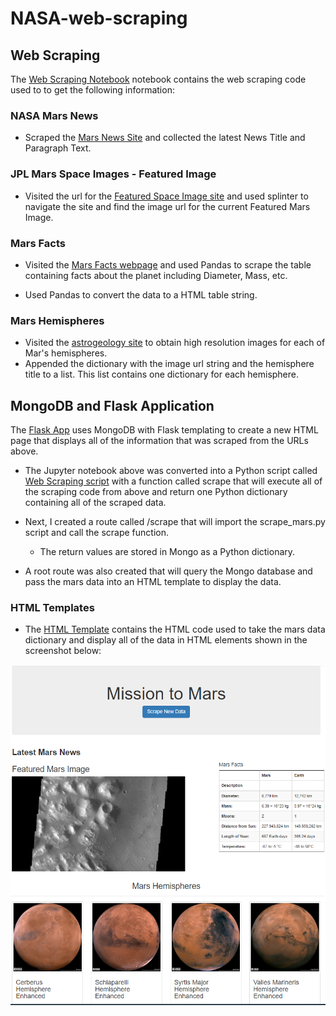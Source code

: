 # NASA-web-scraping

## Web Scraping

The [Web Scraping Notebook](./mission_to_mars.ipynb) notebook contains the web scraping code used to to get the following information:

### NASA Mars News

* Scraped the [Mars News Site](https://redplanetscience.com/) and collected the latest News Title and Paragraph Text.

### JPL Mars Space Images - Featured Image

* Visited the url for the [Featured Space Image site](https://spaceimages-mars.com/) and used splinter to navigate the site and find the image url for the current Featured Mars Image.

### Mars Facts

* Visited the [Mars Facts webpage](https://galaxyfacts-mars.com/) and used Pandas to scrape the table containing facts about the planet including Diameter, Mass, etc.

* Used Pandas to convert the data to a HTML table string.

### Mars Hemispheres

* Visited the [astrogeology site](https://marshemispheres.com/) to obtain high resolution images for each of Mar's hemispheres.
* Appended the dictionary with the image url string and the hemisphere title to a list. This list contains one dictionary for each hemisphere.

## MongoDB and Flask Application

The [Flask App](./app.py) uses MongoDB with Flask templating to create a new HTML page that displays all of the information that was scraped from the URLs above.

* The Jupyter notebook above was converted into a Python script called [Web Scraping script](./scrape_mars.py) with a function called scrape that will execute all of the scraping code from above and return one Python dictionary containing all of the scraped data.

* Next, I created a route called /scrape that will import the scrape_mars.py script and call the scrape function.
  * The return values are stored in Mongo as a Python dictionary.

* A root route was also created that will query the Mongo database and pass the mars data into an HTML template to display the data.

### HTML Templates

* The [HTML Template](./templates/index.html) contains the HTML code used  to take the mars data dictionary and display all of the data in HTML elements shown in the screenshot below:

![Mars Web App](./screenshots/app_screenshot.PNG)
